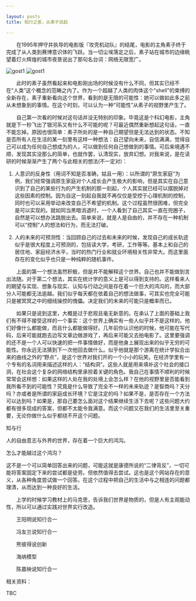 ```yaml
---

layout: posts
title: 知行之差，从素子说起

---
```


&emsp;&emsp;在1995年押守井执导的电影版『攻壳机动队』的结尾，电影的主角素子终于完成了从人类到赛博意识体的飞跃。当一切尘埃落定之后，素子站在城市的边缘眺望着灯火辉煌的城市夜景说出了那句名台词：网络无限宽广。
 
![gost1]({{site.url}}/assets/images/gost.in.the.shell-1.PNG)
![gost1]({{site.url}}/assets/images/gost.in.the.shell-2.PNG)
 
&emsp;&emsp;此时的素子虽然看起来和电影刚出场的时候没有什么不同，但其实已经不在“人类”这个概念的范畴之内了。作为一个超越了人类的肉体这个"shell"的束缚的全新存在，素子重新看向这个世界，看到的是无限的可能性：她可以做如此多之前从未想象到的事情。在这个时刻，可以认为一种“可能性”从素子的视野里产生了。

&emsp;&emsp;自己第一次看的时候对这句话并没无特别的印象。毕竟这是个科幻电影，主角就是下一秒飞出了银河系又有什么不可能的呢？可最近偶然重新想起这句话，一直不能忘掉。原因也很简单：素子所处的是一种自己期望但是无法达到的状态。不知是否所有人在生活的某一刻里有这样一种想法：自己望向未来，自信满满，觉得自己可以成为任何自己想成为的人，可以做到任何自己想做到的事情。可后来境遇不顺，发现其实没那么的简单，也就作罢，认清现实，放弃幻想。对我来说，是在读研的时候渐渐产生了两个与此相关的想法(不一定对)：

1. 人意识的反身性（用词不知是否准确，姑且一用）：以所谓的“原生家庭”为例，我们经常强调原生家庭对个人成长会产生极大的影响，但是其实在自己意识到了自己的某些行为的产生机制的那一刻起，个人其实就已经可以摆脱掉对这些因素的控制。因为自这一刻起自我就不再仅仅是受控于心理机制的控制，同时也可以采用举动来改变自己不希望的机制。这个过程虽然很困难，但完全是可以实现的。就如同当黑暗消退时，一个人看到了自己其实一直在兜圈子，自然是可以想办法跳脱出去。简单来说，就是人是自由的，并不存在一种机制可以“控制”人的想法和行为，而无法打破。

2. 人的未来的可预测性：当回顾自己的过去和未来的时候，发现自己的成长轨迹似乎是很大程度上可预测的，包括读大学，考研，工作等等。基本上和自己的居住地、家庭经济水平，当时的热门行业和就业环境相关性非常大。而这里面存在的变化似乎也只是一种纯粹的随机事件。

&emsp;&emsp;上面的第一个想法虽然积极，但是并不能解释这个世界。自己也并不能做到言出法随。对于第二个想法，其实在统计学的意义上是可以得到支持的。这样看来人的期望与实现、想象与现实、认知与行动之间是存在着一个巨大的鸿沟的，而大部分人可能都无法逾越。我们似乎每天都在依着自己的想法做事，可其实也完全可能只是被冥冥之中的细线操控的傀儡。决定我们的未来的可能只是概率而已。

&emsp;&emsp;如果只是说到这里，大概是过于悲观且毫无新意的。在承认了上面的基础上我们有不得不接受这样的一个事实：这个世界上确实有一些人似乎并不是这样的。他们好像什么都能做，而且什么都能做得好。几年前你认识他的时候，他可能在写代码，后来可能就跑去边写文章边做游戏了，再后来可能又去拍电影了。这里要强调的还不是一个人可以快速的把一件事情做好，而是他身上展现出来的似乎无穷的可能性。你永远无法猜到下一次他回去做什么。似乎他就是那个游离在统计学拟合出来的曲线之外的“野点”，是这个世界对我们开的一个小小的玩笑。在经济学里有一个专有的名词用来描述这样的人：“结构洞”。这些人就是用来填补这个社会的接口洞，在社会这个复杂的网络结构里承担着关键的角色。我自己在事情不顺利的时候常常会这样想：如果这样的人处在我的处境上会怎么样？在他的视野里是否能看到我所看不到的可能性？究竟是什么导致了完全不一样的未来轨迹？是智商吗？天分吗？亦或者是所谓的家庭成长环境？它是注定的吗？如果不是，是否存在一个方法可以达到吗？如果是，那自己要怎么面对这个结果继续生活下去呢？这些问题大约都有很多现成的答案，但都不太能令我满意。而这个问题又在我们的生活里至关重要，无论你做什么似乎都绕不开这个问题。

知与行

人的自由意志与外界的世界，存在着一个巨大的鸿沟。

怎么才能越过这个鸿沟？

这不是一个可以简单回答出来的问题，可能这就是康德所说的“二律背反”，一切可能将答案固定下来的尝试都是徒劳。但依然值得去尝试。这也是这个网站存在的意义，从各种角度尝试做一个回答。在这个过程中把自己的生活中与之相连的问题都理清，从而达到一种良好的生活。

&emsp;&emsp;上学的时候学习教材上的马克思，告诉我们世界是物质的，但是人有主观能动性，所以可以通过实践对世界实行改造。

&emsp;&emsp;王阳明说知行合一

&emsp;&emsp;冯友兰说知行合一

&emsp;&emsp;熊彼得说创新

&emsp;&emsp;海纳模型

&emsp;&emsp;陈嘉映说知行合一

相关资料：

TBC
